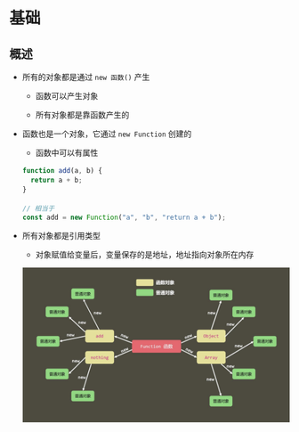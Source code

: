 # 基础

## 概述

+ 所有的对象都是通过 `new 函数()` 产生

  + 函数可以产生对象

  + 所有对象都是靠函数产生的

+ 函数也是一个对象，它通过 `new Function` 创建的

  + 函数中可以有属性

  ```js
  function add(a, b) {
    return a + b;
  }

  // 相当于
  const add = new Function("a", "b", "return a + b");
  ```

+ 所有对象都是引用类型

  + 对象赋值给变量后，变量保存的是地址，地址指向对象所在内存

  ![普通对象是通过new函数创建的](./images/普通对象是通过new函数创建的.jpg)
